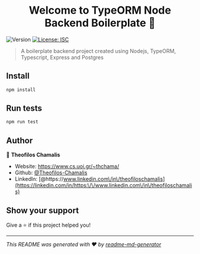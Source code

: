 <h1 align="center">Welcome to TypeORM Node Backend Boilerplate 👋</h1>
<p>
  <img alt="Version" src="https://img.shields.io/badge/version-1.0.0-blue.svg?cacheSeconds=2592000" />
  <a href="#" target="_blank">
    <img alt="License: ISC" src="https://img.shields.io/badge/License-ISC-yellow.svg" />
  </a>
</p>

> A boilerplate backend project created using Nodejs, TypeORM, Typescript, Express and Postgres

## Install

```sh
npm install
```

## Run tests

```sh
npm run test
```

## Author

👤 **Theofilos Chamalis**

* Website: https://www.cs.uoi.gr/~thchama/
* Github: [@Theofilos-Chamalis](https://github.com/Theofilos-Chamalis)
* LinkedIn: [@https:\/\/www.linkedin.com\/in\/theofiloschamalis](https://linkedin.com/in/https:\/\/www.linkedin.com\/in\/theofiloschamalis)

## Show your support

Give a ⭐️ if this project helped you!

***
_This README was generated with ❤️ by [readme-md-generator](https://github.com/kefranabg/readme-md-generator)_